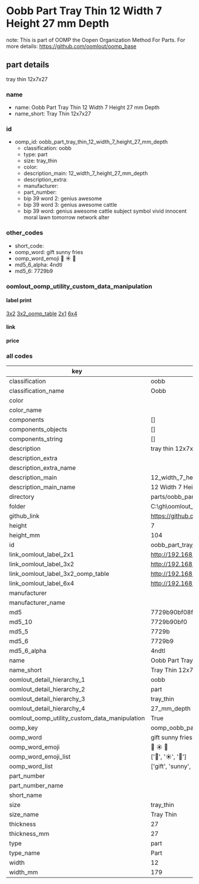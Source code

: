 # Oobb Part Tray Thin 12 Width 7 Height 27 mm Depth  

note: This is part of OOMP the Oopen Organization Method For Parts. For more details: https://github.com/oomlout/oomp_base

##  part details
  



tray thin 12x7x27



### name
* name: Oobb Part Tray Thin 12 Width 7 Height 27 mm Depth
* name_short: Tray Thin 12x7x27 
### id
* oomp_id: oobb_part_tray_thin_12_width_7_height_27_mm_depth
  * classification: oobb
  * type: part
  * size: tray_thin
  * color: 
  * description_main: 12_width_7_height_27_mm_depth
  * description_extra: 
  * manufacturer: 
  * part_number: 
  * bip 39 word 2: genius awesome
  * bip 39 word 3: genius awesome cattle
  * bip 39 word: genius awesome cattle subject symbol vivid innocent moral lawn tomorrow network alter

### other_codes
* short_code: 
* oomp_word: gift sunny fries
* oomp_word_emoji :gift: :sunny: :fries:
* md5_6_alpha: 4ndtl
* md5_6: 7729b9






### oomlout_oomp_utility_custom_data_manipulation
#### label print
[3x2](http://192.168.1.245:1112/?label=oomp%204ndtl)
[3x2_oomp_table](http://192.168.1.108:1112/?label=oomp%204ndtl)
[2x1](http://192.168.1.242:1112/?label=oomp%204ndtl)
[6x4](http://192.168.1.55:1112/?label=oomp%204ndtl)    

#### link

                              

#### price







### all codes 
| key | value |  
| --- | --- |  
| classification | oobb |  
| classification_name | Oobb |  
| color |  |  
| color_name |  |  
| components | [] |  
| components_objects | [] |  
| components_string | [] |  
| description | tray thin 12x7x27 |  
| description_extra |  |  
| description_extra_name |  |  
| description_main | 12_width_7_height_27_mm_depth |  
| description_main_name | 12 Width 7 Height 27 mm Depth |  
| directory | parts/oobb_part_tray_thin_12_width_7_height_27_mm_depth |  
| folder | C:\gh\oomlout_oobb_version_4_generated_parts\parts\oobb_part_tray_thin_12_width_7_height_27_mm_depth |  
| github_link | https://github.com/oomlout/oomlout_oomp_part_src/tree/main/parts/oobb_part_tray_thin_12_width_7_height_27_mm_depth |  
| height | 7 |  
| height_mm | 104 |  
| id | oobb_part_tray_thin_12_width_7_height_27_mm_depth |  
| link_oomlout_label_2x1 | http://192.168.1.242:1112/?label=oomp%204ndtl |  
| link_oomlout_label_3x2 | http://192.168.1.245:1112/?label=oomp%204ndtl |  
| link_oomlout_label_3x2_oomp_table | http://192.168.1.108:1112/?label=oomp%204ndtl |  
| link_oomlout_label_6x4 | http://192.168.1.55:1112/?label=oomp%204ndtl |  
| manufacturer |  |  
| manufacturer_name |  |  
| md5 | 7729b90bf08fae93d4ee3d7e48842307 |  
| md5_10 | 7729b90bf0 |  
| md5_5 | 7729b |  
| md5_6 | 7729b9 |  
| md5_6_alpha | 4ndtl |  
| name | Oobb Part Tray Thin 12 Width 7 Height 27 mm Depth |  
| name_short | Tray Thin 12x7x27  |  
| oomlout_detail_hierarchy_1 | oobb |  
| oomlout_detail_hierarchy_2 | part |  
| oomlout_detail_hierarchy_3 | tray_thin |  
| oomlout_detail_hierarchy_4 | 27_mm_depth |  
| oomlout_oomp_utility_custom_data_manipulation | True |  
| oomp_key | oomp_oobb_part_tray_thin_12_width_7_height_27_mm_depth |  
| oomp_word | gift sunny fries |  
| oomp_word_emoji | :gift: :sunny: :fries: |  
| oomp_word_emoji_list | [':gift:', ':sunny:', ':fries:'] |  
| oomp_word_list | ['gift', 'sunny', 'fries'] |  
| part_number |  |  
| part_number_name |  |  
| short_name |  |  
| size | tray_thin |  
| size_name | Tray Thin |  
| thickness | 27 |  
| thickness_mm | 27 |  
| type | part |  
| type_name | Part |  
| width | 12 |  
| width_mm | 179 |  
